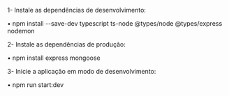 1- Instale as dependências de desenvolvimento:

  • npm install --save-dev typescript ts-node @types/node @types/express nodemon

2- Instale as dependências de produção:

  • npm install express mongoose

3- Inicie a aplicação em modo de desenvolvimento:

  • npm run start:dev
